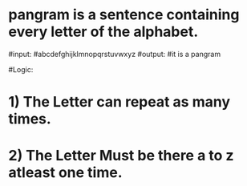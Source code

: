 # pangram is a sentence containing every letter of the alphabet.

#input:
    #abcdefghijklmnopqrstuvwxyz
#output:
  #it is a pangram
 
 #Logic:
   # 1) The Letter can repeat as many times.
   # 2) The Letter Must be there a to z atleast one time.
